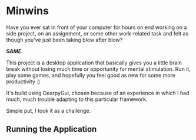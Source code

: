 # Minwins

Have you ever sat in front of your computer for hours on end working on a side project, on an assignment, or some other work-related task and felt as though you've just been taking blow after blow? 

***SAME.***

This project is a desktop application that basically gives you a little brain break without losing much time or opportunity for mental stimulation. Run it, play some games, and hopefully you feel good as new for some more productivity :)

It's build using DearpyGui, chosen because of an experience in which I had much, much trouble adapting to this particular framework. 

Simple put, I took it as a challenge. 


## Running the Application